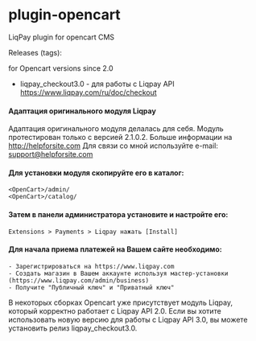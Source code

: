plugin-opencart
===============

LiqPay plugin for opencart CMS

Releases (tags):

for Opencart versions since 2.0
- liqpay_checkout3.0 - для работы с Liqpay API https://www.liqpay.com/ru/doc/checkout

#### Адаптация оригинального модуля Liqpay ####
Адаптация оригинального модуля делалась для себя. Модуль протестирован только с версией 2.1.0.2.
Больше информации на http://helpforsite.com
Для связи со мной используйте e-mail: support@helpforsite.com

#### Для установки модуля скопируйте его в каталог: ####

```
<OpenCart>/admin/
<OpenCart>/catalog/
```

#### Затем в панели администратора установите и настройте его: ####

```
Extensions > Payments > Liqpay нажать [Install]
```


#### Для начала приема платежей на Вашем сайте необходимо: ####
    - Зарегистрироваться на https://www.liqpay.com
    - Создать магазин в Вашем аккаунте используя мастер-установки (https://www.liqpay.com/admin/business)
    - Получите "Публичный ключ" и "Приватный ключ"
    
В некоторых сборках Opencart уже присутствует модуль Liqpay, который корректно работает с Liqpay API 2.0. Если вы хотите использовать новую версию для работы с Liqpay API 3.0, вы можете установить релиз liqpay_checkout3.0.
